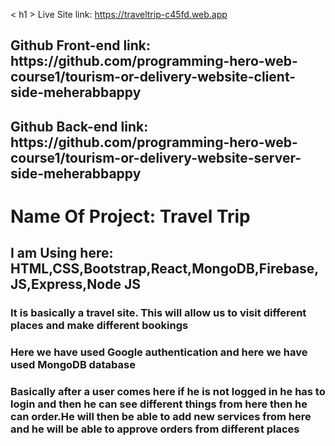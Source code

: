 < h1 > Live Site link: https://traveltrip-c45fd.web.app</h1>
<h2>Github Front-end link: https://github.com/programming-hero-web-course1/tourism-or-delivery-website-client-side-meherabbappy</h2>
<h2> Github Back-end link: https://github.com/programming-hero-web-course1/tourism-or-delivery-website-server-side-meherabbappy</h2>

<h1>Name Of Project: Travel Trip</h1>
<h2>I am Using here: HTML,CSS,Bootstrap,React,MongoDB,Firebase,JS,Express,Node JS</h2>
<h3>
It is basically a travel site. This will allow us to visit different places and make different bookings </h3>
<h3>Here we have used Google authentication and here we have used MongoDB database</h3>
<h3>Basically after a user comes here if he is not logged in he has to login and then he can see different things from here then he can order.He will then be able to add new services from here and he will be able to approve orders from different places</h3>

